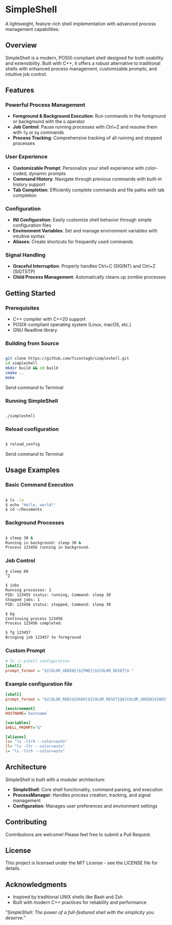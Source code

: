 
# SimpleShell

A lightweight, feature-rich shell implementation with advanced process management capabilities.

## Overview

SimpleShell is a modern, POSIX-compliant shell designed for both usability and extensibility. Built with C++, it offers a robust alternative to traditional shells with enhanced process management, customizable prompts, and intuitive job control.

## Features

### Powerful Process Management

-   **Foreground & Background Execution**: Run commands in the foreground or background with the  `&`  operator
-   **Job Control**: Pause running processes with Ctrl+Z and resume them with  `fg`  or  `bg`  commands
-   **Process Tracking**: Comprehensive tracking of all running and stopped processes

### User Experience

-   **Customizable Prompt**: Personalize your shell experience with color-coded, dynamic prompts
-   **Command History**: Navigate through previous commands with built-in history support
-   **Tab Completion**: Efficiently complete commands and file paths with tab completion

### Configuration

-   **INI Configuration**: Easily customize shell behavior through simple configuration files
-   **Environment Variables**: Set and manage environment variables with intuitive syntax
-   **Aliases**: Create shortcuts for frequently used commands

### Signal Handling

-   **Graceful Interruption**: Properly handles Ctrl+C (SIGINT) and Ctrl+Z (SIGTSTP)
-   **Child Process Management**: Automatically cleans up zombie processes

## Getting Started

### Prerequisites

-   C++ compiler with C++20 support
-   POSIX-compliant operating system (Linux, macOS, etc.)
-   GNU Readline library

### Building from Source

```bash

git clone https://github.com/fszontagh/simpleshell.git
cd simpleshell
mkdir build && cd build
cmake ..
make

```


Send command to Terminal

### Running SimpleShell

```bash

./simpleshell

```

### Reload configuration

```bash

$ reload_config

```

Send command to Terminal

## Usage Examples

### Basic Command Execution

```bash

$ ls -la
$ echo "Hello, world!"
$ cd ~/Documents

```


### Background Processes

```bash

$ sleep 30 &
Running in background: sleep 30 &
Process 123456 running in background.

```

### Job Control

```bash
$ sleep 60
^Z

$ jobs
Running processes: 1
PID: 123455 status: running, Command: sleep 30
Stopped jobs: 1
PID: 123456 status: stopped, Command: sleep 30

$ bg
Continuing process 123456
Process 123456 completed.

$ fg 123457
Bringing job 123457 to foreground

```


### Custom Prompt

```ini
# In ~/.pshell configuration
[shell]
prompt_format = "${COLOR_GREEN}[${PWD}]${COLOR_RESET}$ "

```
### Example configuration file
```ini
[shell]
prompt_format = "${COLOR_RED}${USER}${COLOR_RESET}@${COLOR_GREEN}${HOSTNAME}${COLOR_RESET} [${PWD}]${SHELL_PROMPT} "

[environment]
HOSTNAME=`hostname`

[variables]
SHELL_PROMPT="$"

[aliases]
ls= "ls -ltrh --color=auto"
ll= "ls -ltr --color=auto"
l= "ls -ltrh --color=auto"
```

## Architecture

SimpleShell is built with a modular architecture:

-   **SimpleShell**: Core shell functionality, command parsing, and execution
-   **ProcessManager**: Handles process creation, tracking, and signal management
-   **Configuration**: Manages user preferences and environment settings

## Contributing

Contributions are welcome! Please feel free to submit a Pull Request.

## License

This project is licensed under the MIT License - see the LICENSE file for details.

## Acknowledgments

-   Inspired by traditional UNIX shells like Bash and Zsh
-   Built with modern C++ practices for reliability and performance

_"SimpleShell: The power of a full-featured shell with the simplicity you deserve."_